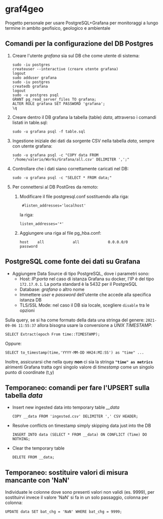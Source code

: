 # graf4geo
Progetto personale per usare PostgreSQL+Grafana per monitoraggi a lungo termine in ambito geofisico, geologico e ambientale

## Comandi per la configurazione del DB Postgres

1. Creare l'utente *grafana* sia sul DB che come utente di sistema:
	```
	sudo -iu postgres
	createuser --interactive (creare utente grafana)
	logout
	sudo adduser grafana
	sudo -iu postgres
	createdb grafana
	logout
	sudo -u postgres psql
	GRANT pg_read_server_files TO grafana;
	ALTER ROLE grafana SET PASSWORD 'grafana';
	\q
	```
2. Creare dentro il DB grafana la tabella (table) *data*, attraverso i comandi listati in table.sql:

	`sudo -u grafana psql -f table.sql`

3. Ingestione iniziale dei dati da sorgente CSV nella tabella *data*, sempre con utente grafana:

	`sudo -u grafana psql -c "COPY data FROM '/home/valerio/Works/Grafana/all.csv' DELIMITER ',';"`

4. Controllare che i dati siano correttamente caricati nel DB:

	`sudo -u grafana psql -c "SELECT * FROM data;"`

4. Per connettersi al DB PostGres da remoto:
	1. Modificare il file postgresql.conf sostituendo alla riga:

	   ` #listen_addresses='localhost'`

	   la riga:

	   `listen_addresses='*'`

	2. Aggiungere una riga al file pg_hba.conf:

	   `host    all             all             0.0.0.0/0               password`

## PostgreSQL come fonte dei dati su Grafana

- Aggiungere Data Source di tipo PostgreSQL, dove i parametri sono:
    - Host: *IP:porta*  nel caso di istanza Grafana su docker, l'IP è del tipo `172.17.0.1`. La porta standard è la 5432 per il PostgreSQL
    - Database: *grafana* o altro nome
    - Immettere _user_ e _password_ dell'utente che accede alla specifica istanza DB
    - TLS/SSL Mode: nel caso il DB sia locale, scegliere `disable` tra le opzioni

Sulla query, se si ha come formato della data una stringa del genere: `2021-09-06 11:55:37` allora bisogna usare la conversione a _UNIX TIMESTAMP_:

`SELECT Extract(epoch From time::TIMESTAMP);`

Oppure:

`SELECT to_timestamp(time,'YYYY-MM-DD HH24:MI:SS') as "time" ...`

Inoltre, assicurarsi che nella quey **non** ci sia la stringa **`"time" as metrics`** alrimenti Grafana tratta ogni singolo valore di _timestamp_ come un singolo punto di coordinate (t,y)

## Temporaneo: comandi per fare l'UPSERT sulla tabella *data*
- Insert new ingested data into temporary table *__data*

	`COPY __data FROM 'ingested.csv' DELIMITER ',' CSV HEADER;`
	
- Resolve conflicts on timestamp simply skipping data just into the DB

	`INSERT INTO data (SELECT * FROM __data) ON CONFLICT (Time) DO NOTHING;`
	
- Clear the temporary table

	`DELETE FROM __data;`

## Temporaneo: sostituire valori di misura mancante con 'NaN'

Individuate le colonne dove sono presenti valori non validi (es. 9999), per sostituirvi invece il valore 'NaN' si fa in un solo passaggio, colonna per colonna:

`UPDATE data SET bat_chg = 'NaN' WHERE bat_chg = 9999;`
